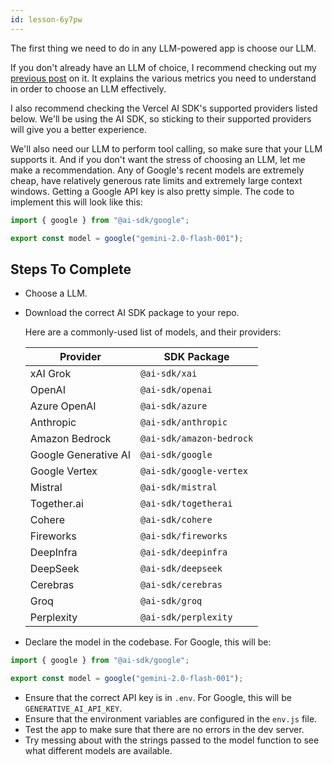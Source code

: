 ```yaml
---
id: lesson-6y7pw
---
```


The first thing we need to do in any LLM-powered app is choose our LLM.

If you don't already have an LLM of choice, I recommend checking out my [previous post](https://www.aihero.dev/how-to-choose-an-llm) on it. It explains the various metrics you need to understand in order to choose an LLM effectively.

I also recommend checking the Vercel AI SDK's supported providers listed below. We'll be using the AI SDK, so sticking to their supported providers will give you a better experience.

We'll also need our LLM to perform tool calling, so make sure that your LLM supports it.
And if you don't want the stress of choosing an LLM, let me make a recommendation. Any of Google's recent models are extremely cheap, have relatively generous rate limits and extremely large context windows. Getting a Google API key is also pretty simple. The code to implement this will look like this:

```ts
import { google } from "@ai-sdk/google";

export const model = google("gemini-2.0-flash-001");
```

## Steps To Complete

- Choose a LLM.
- Download the correct AI SDK package to your repo.

  Here are a commonly-used list of models, and their providers:

  | Provider             | SDK Package              |
  | -------------------- | ------------------------ |
  | xAI Grok             | `@ai-sdk/xai`            |
  | OpenAI               | `@ai-sdk/openai`         |
  | Azure OpenAI         | `@ai-sdk/azure`          |
  | Anthropic            | `@ai-sdk/anthropic`      |
  | Amazon Bedrock       | `@ai-sdk/amazon-bedrock` |
  | Google Generative AI | `@ai-sdk/google`         |
  | Google Vertex        | `@ai-sdk/google-vertex`  |
  | Mistral              | `@ai-sdk/mistral`        |
  | Together.ai          | `@ai-sdk/togetherai`     |
  | Cohere               | `@ai-sdk/cohere`         |
  | Fireworks            | `@ai-sdk/fireworks`      |
  | DeepInfra            | `@ai-sdk/deepinfra`      |
  | DeepSeek             | `@ai-sdk/deepseek`       |
  | Cerebras             | `@ai-sdk/cerebras`       |
  | Groq                 | `@ai-sdk/groq`           |
  | Perplexity           | `@ai-sdk/perplexity`     |

- Declare the model in the codebase. For Google, this will be:

```ts
import { google } from "@ai-sdk/google";

export const model = google("gemini-2.0-flash-001");
```

- Ensure that the correct API key is in `.env`. For Google, this will be `GENERATIVE_AI_API_KEY`.
- Ensure that the environment variables are configured in the `env.js` file.
- Test the app to make sure that there are no errors in the dev server.
- Try messing about with the strings passed to the model function to see what different models are available.
